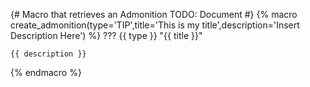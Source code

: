 {#
    Macro that retrieves an Admonition
    TODO: Document
#}
{% macro create_admonition(type='TIP',title='This is my title',description='Insert Description Here') %}
??? {{ type }} "{{ title }}"

    {{ description }}
{% endmacro %}